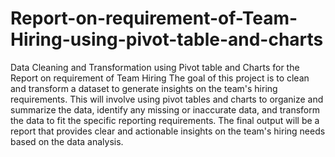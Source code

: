 # Report-on-requirement-of-Team-Hiring-using-pivot-table-and-charts
Data Cleaning and Transformation using Pivot table and Charts for the Report on requirement of Team Hiring
The goal of this project is to clean and transform a dataset to generate insights on the team's hiring requirements. 
This will involve using pivot tables and charts to organize and summarize the data, identify any missing or inaccurate data, 
and transform the data to fit the specific reporting requirements. 
The final output will be a report that provides clear and actionable insights on the team's hiring needs based on the data analysis.
